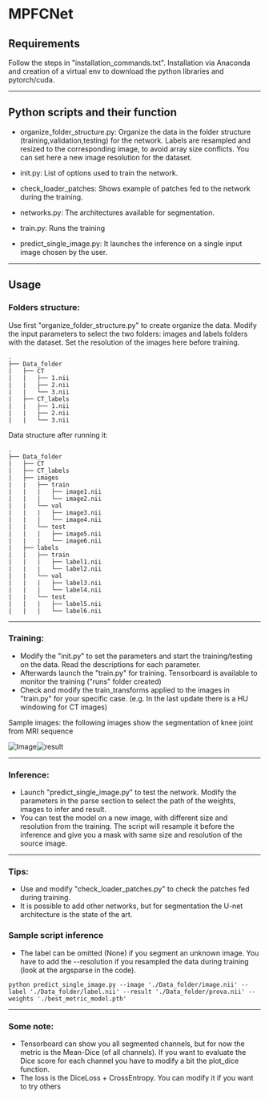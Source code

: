 # MPFCNet
## Requirements
Follow the steps in "installation_commands.txt". Installation via Anaconda and creation of a virtual env to download the python libraries and pytorch/cuda.
*******************************************************************************
## Python scripts and their function

- organize_folder_structure.py: Organize the data in the folder structure (training,validation,testing) for the network. 
Labels are resampled and resized to the corresponding image, to avoid array size conflicts. You can set here a new image resolution for the dataset. 

- init.py: List of options used to train the network. 

- check_loader_patches: Shows example of patches fed to the network during the training.  

- networks.py: The architectures available for segmentation.

- train.py: Runs the training

- predict_single_image.py: It launches the inference on a single input image chosen by the user.
*******************************************************************************
## Usage
### Folders structure:

Use first "organize_folder_structure.py" to create organize the data.
Modify the input parameters to select the two folders: images and labels folders with the dataset. Set the resolution of the images here before training.

    .
	├── Data_folder                   
	|   ├── CT               
	|   |   ├── 1.nii 
    |   |   ├── 2.nii 	
	|   |   └── 3.nii                     
	|   ├── CT_labels                         
	|   |   ├── 1.nii 
    |   |   ├── 2.nii 	
	|   |   └── 3.nii  

Data structure after running it:

	.
	├── Data_folder  
	|   ├── CT  
	|   ├── CT_labels 
	|   ├── images              
	|   |   ├── train             
	|   |   |   ├── image1.nii              
	|   |   |   └── image2.nii                     
	|   |   └── val             
	|   |   |   ├── image3.nii             
	|   |   |   └── image4.nii
	|   |   └── test             
	|   |   |   ├── image5.nii              
	|   |   |   └── image6.nii
	|   ├── labels              
	|   |   ├── train             
	|   |   |   ├── label1.nii              
	|   |   |   └── label2.nii                     
	|   |   └── val             
	|   |   |   ├── label3.nii             
	|   |   |   └── label4.nii
	|   |   └── test             
	|   |   |   ├── label5.nii              
	|   |   |   └── label6.nii
	
*******************************************************************************
### Training:
- Modify the "init.py" to set the parameters and start the training/testing on the data. Read the descriptions for each parameter.
- Afterwards launch the "train.py" for training. Tensorboard is available to monitor the training ("runs" folder created)	
- Check and modify the train_transforms applied to the images  in "train.py" for your specific case. (e.g. In the last update there is a HU windowing for CT images)

Sample images: the following images show the segmentation of knee joint from MRI sequence

![Image](images/image.gif)![result](images/result.gif)


*******************************************************************************
### Inference:
- Launch "predict_single_image.py" to test the network. Modify the parameters in the parse section to select the path of the weights, images to infer and result. 
- You can test the model on a new image, with different size and resolution from the training. The script will resample it before the inference and give you a mask
with same size and resolution of the source image.
*******************************************************************************
### Tips:
- Use and modify "check_loader_patches.py" to check the patches fed during training.
- It is possible to add other networks, but for segmentation the U-net architecture is the state of the art.

### Sample script inference
- The label can be omitted (None) if you segment an unknown image. You have to add the --resolution if you resampled the data during training (look at the argsparse in the code).
```console
python predict_single_image.py --image './Data_folder/image.nii' --label './Data_folder/label.nii' --result './Data_folder/prova.nii' --weights './best_metric_model.pth'
```
*******************************************************************************

### Some note:
- Tensorboard can show you all segmented channels, but for now the metric is the Mean-Dice (of all channels). If you want to evaluate the Dice score for each channel you 
  have to modify a bit the plot_dice function. 
- The loss is the DiceLoss + CrossEntropy. You can modify it if you want to try others
